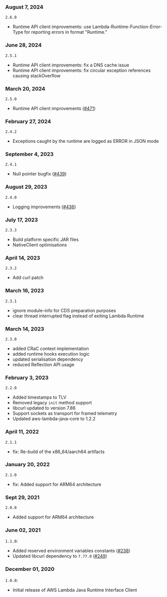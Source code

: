 ### August 7, 2024
`2.6.0`
- Runtime API client improvements: use Lambda-Runtime-Function-Error-Type for reporting errors in format "Runtime.<Error>" 

### June 28, 2024
`2.5.1`
- Runtime API client improvements: fix a DNS cache issue
- Runtime API client improvements: fix circular exception references causing stackOverflow

### March 20, 2024
`2.5.0`
- Runtime API client improvements ([#471](https://github.com/aws/aws-lambda-java-libs/pull/471))

### February 27, 2024
`2.4.2`
- Exceptions caught by the runtime are logged as ERROR in JSON mode

### September 4, 2023
`2.4.1`
- Null pointer bugfix ([#439](https://github.com/aws/aws-lambda-java-libs/pull/439))

### August 29, 2023
`2.4.0`
- Logging improvements ([#436](https://github.com/aws/aws-lambda-java-libs/pull/436))

### July 17, 2023
`2.3.3`
- Build platform specific JAR files
- NativeClient optimisations

### April 14, 2023
`2.3.2`
- Add curl patch

### March 16, 2023
`2.3.1`
- ignore module-info for CDS preparation purposes
- clear thread interrupted flag instead of exiting Lambda Runtime

### March 14, 2023
`2.3.0`
- added CRaC context implementation
- added runtime hooks execution logic
- updated serialisation dependency
- reduced Reflection API usage

### February 3, 2023
`2.2.0`
- Added timestamps to TLV
- Removed legacy `init` method support
- libcurl updated to version 7.86
- Support sockets as transport for framed telemetry
- Updated aws-lambda-java-core to 1.2.2

### April 11, 2022
`2.1.1`
- fix: Re-build of the x86_64/aarch64 artifacts

### January 20, 2022
`2.1.0`
- fix: Added support for ARM64 architecture

### Sept 29, 2021
`2.0.0`
- Added support for ARM64 architecture

### June 02, 2021
`1.1.0`:
- Added reserved environment variables constants ([#238](https://github.com/aws/aws-lambda-java-libs/pull/238))
- Updated libcurl dependency to `7.77.0` ([#249](https://github.com/aws/aws-lambda-java-libs/pull/249))

### December 01, 2020
`1.0.0`:
- Initial release of AWS Lambda Java Runtime Interface Client
